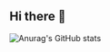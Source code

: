## Hi there 👋

![Anurag's GitHub stats](https://github-readme-stats.vercel.app/api?username=hoooooony&show_icons=true&theme=tokyonight)
<!--
**hoooooony/hoooooony** is a ✨ _special_ ✨ repository because its `README.md` (this file) appears on your GitHub profile.

Here are some ideas to get you started:

- 🔭 I’m currently working on ...
- 🌱 I’m currently learning ...
- 👯 I’m looking to collaborate on ...
- 🤔 I’m looking for help with ...
- 💬 Ask me about ...
- 📫 How to reach me: ...
- 😄 Pronouns: ...
- ⚡ Fun fact: ...
-->
